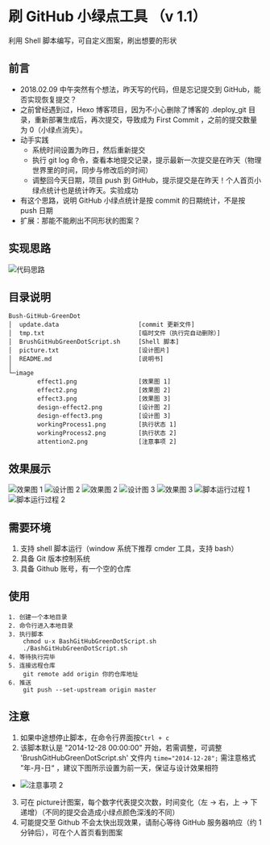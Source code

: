 # 刷 GitHub 小绿点工具 （v 1.1）
 利用 Shell 脚本编写，可自定义图案，刷出想要的形状

 ## 前言
- 2018.02.09 中午突然有个想法，昨天写的代码，但是忘记提交到 GitHub，能否实现恢复提交？
- 之前曾经遇到过，Hexo 博客项目，因为不小心删除了博客的 .deploy_git 目录，重新部署生成后，再次提交，导致成为 First Commit ，之前的提交数量为 0（小绿点消失）。
- 动手实践
  - 系统时间设置为昨日，然后重新提交
  - 执行 git log 命令，查看本地提交记录，提示最新一次提交是在昨天（物理世界里的时间，同步与修改后的时间）
  - 调整回今天日期，项目 push 到 GitHub，提示提交是在昨天！个人首页小绿点统计也是统计昨天。实验成功
- 有这个思路，说明 GitHub 小绿点统计是按 commit 的日期统计，不是按 push 日期
- 扩展：那能不能刷出不同形状的图案？

## 实现思路
![代码思路](./image/script-idea.png)

## 目录说明
```
Bush-GitHub-GreenDot
│  update.data						[commit 更新文件]
│  tmp.txt							[临时文件（执行完自动删除）]
│  BrushGitHubGreenDotScript.sh   	[Shell 脚本]
│  picture.txt					 	[设计图片]
│  README.md					 	[说明书]
│
└─image
        effect1.png					[效果图 1]
        effect2.png					[效果图 2]
        effect3.png					[效果图 3]
        design-effect2.png			[设计图 2]
        design-effect3.png			[设计图 3]
        workingProcess1.png  		[执行状态 1]
        workingProcess2.png			[执行状态 2]
        attention2.png				[注意事项 2]
```

## 效果展示
![效果图 1](image/effect1.png)
![设计图 2](image/design-effect2.png)
![效果图 2](image/effect2.png)
![设计图 3](image/design-effect3.png)
![效果图 3](image/effect3.png)
![脚本运行过程 1](image/workingProcess1.png)
![脚本运行过程 2](image/workingProcess2.png)


## 需要环境
1. 支持 shell 脚本运行（window 系统下推荐 cmder 工具，支持 bash）
2. 具备 Git 版本控制系统
3. 具备 Github 账号，有一个空的仓库

## 使用
```
1. 创建一个本地目录
2. 命令行进入本地目录
3. 执行脚本
	chmod u-x BashGitHubGreenDotScript.sh
	./BashGitHubGreenDotScript.sh
4. 等待执行完毕
5. 连接远程仓库
	git remote add origin 你的仓库地址
6. 推送
	git push --set-upstream origin master
```

## 注意
1. 如果中途想停止脚本，在命令行界面按`Ctrl + c`
2. 该脚本默认是 "2014-12-28 00:00:00" 开始，若需调整，可调整 'BrushGitHubGreenDotScript.sh' 文件内 `time="2014-12-28";` 需注意格式 ”年-月-日“ ，建议下图所示设置为前一天，保证与设计效果相符
  - ![注意事项 2](image/attention2.png)
3. 可在 picture计图案，每个数字代表提交次数，时间变化（左 -> 右，上 -> 下 递增）（不同的提交会造成小绿点颜色深浅的不同）
4. 可能提交至 Github 不会太快出现效果，请耐心等待 GitHub 服务器响应（约 1 分钟后），可在个人首页看到图案